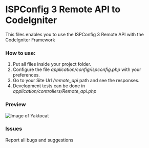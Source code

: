# ISPConfig 3 Remote API to CodeIgniter

This files enables you to use the ISPConfig 3 Remote API with the CodeIgniter Framework

### How to use:
1. Put all files inside your project folder.
2. Configure the file *application/config/ispconfig.php* with your preferences.
3. Go to your Site Url */remote_api* path and see the responses.
4. Development tests can be done in *application/controllers/Remote_api.php*

### Preview
![Image of Yaktocat](https://raw.githubusercontent.com/natanfelles/codeigniter-ispconfig/master/assets/codeigniter-ispconfig.png)

### Issues

Report all bugs and suggestions
